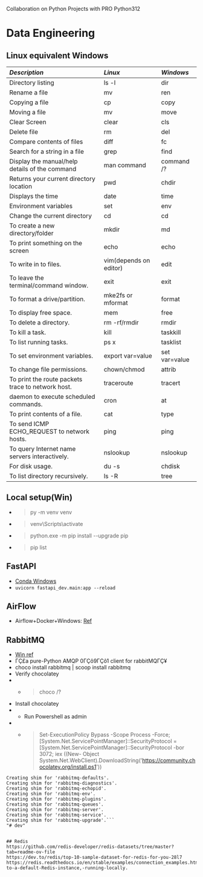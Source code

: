 Collaboration on Python Projects with PRO
Python312

# Data Engineering

## Linux equivalent Windows
| *Description*                                     | *Linux*                | *Windows*     |
|:--------------------------------------------------|:-----------------------|:--------------|
| Directory listing                                 | ls -l                  | dir           |
| Rename a file                                     | mv                     | ren           |
| Copying a file                                    | cp                     | copy          |
| Moving a file                                     | mv                     | move          |
| Clear Screen                                      | clear                  | cls           |
| Delete file                                       | rm                     | del           |
| Compare contents of files                         | diff                   | fc            |
| Search for a string in a file                     | grep                   | find          |
| Display the manual/help details of the command    | man command            | command /?    |
| Returns your current directory location           | pwd                    | chdir         |
| Displays the time                                 | date                   | time          |
| Environment variables                             | set                    | env           |
| Change the current directory                      | cd                     | cd            |
| To create a new directory/folder                  | mkdir                  | md            |
| To print something on the screen                  | echo                   | echo          |
| To write in to files.                             | vim(depends on editor) | edit          |
| To leave the terminal/command window.             | exit                   | exit          |
| To format a drive/partition.                      | mke2fs or mformat      | format        |
| To display free space.                            | mem                    | free          |
| To delete a directory.                            | rm -rf/rmdir           | rmdir         |
| To kill a task.                                   | kill                   | taskkill      |
| To list running tasks.                            | ps x                   | tasklist      |
| To set environment variables.                     | export var=value       | set var=value |
| To change file permissions.                       | chown/chmod            | attrib        |
| To print the route packets trace to network host. | traceroute             | tracert       |
| daemon to execute scheduled commands.             | cron                   | at            |
| To print contents of a file.                      | cat                    | type          |
| To send ICMP ECHO_REQUEST to network hosts.       | ping                   | ping          |
| To query Internet name servers interactively.     | nslookup               | nslookup      |
| For disk usage.                                   | du -s                  | chdisk        |
| To list directory recursively.                    | ls -R                  | tree          |


## Local setup(Win)
- >py -m venv venv
- >venv\Scripts\activate
- >python.exe -m pip install --upgrade pip
- >pip list

## FastAPI
- [Conda Windows](https://stackoverflow.com/questions/49392719/get-the-anaconda-prompt-running-in-the-pycharm-terminal)
- `uvicorn fastapi_dev.main:app --reload`

## AirFlow
- Airflow+Docker+Windows: [Ref](https://medium.com/@garc1a0scar/how-to-start-with-apache-airflow-in-docker-windows-902674ad1b)

## RabbitMQ
- [Win ref](https://www.rabbitmq.com/install-windows.html)
- ΓÇ£a pure-Python AMQP 0ΓÇô9ΓÇô1 client for rabbitMQΓÇ¥
- choco install rabbitmq | scoop install rabbitmq
- Verify chocolatey
- - >choco /?
- Install chocolatey
- - Run Powershell as admin
- - >Set-ExecutionPolicy Bypass -Scope Process -Force; [System.Net.ServicePointManager]::SecurityProtocol = [System.Net.ServicePointManager]::SecurityProtocol -bor 3072; iex ((New-
Object System.Net.WebClient).DownloadString('https://community.chocolatey.org/install.ps1'))

```Creating shim for 'rabbitmqctl'.
Creating shim for 'rabbitmq-defaults'.
Creating shim for 'rabbitmq-diagnostics'.
Creating shim for 'rabbitmq-echopid'.
Creating shim for 'rabbitmq-env'.
Creating shim for 'rabbitmq-plugins'.
Creating shim for 'rabbitmq-queues'.
Creating shim for 'rabbitmq-server'.
Creating shim for 'rabbitmq-service'.
Creating shim for 'rabbitmq-upgrade'.```
"# dev" 


## Redis
https://github.com/redis-developer/redis-datasets/tree/master?tab=readme-ov-file
https://dev.to/redis/top-10-sample-dataset-for-redis-for-you-28l7
https://redis.readthedocs.io/en/stable/examples/connection_examples.html#Connecting-to-a-default-Redis-instance,-running-locally.
